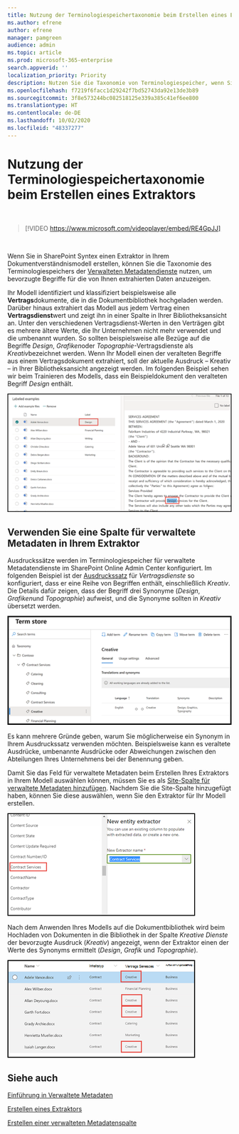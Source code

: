 ```yaml
---
title: Nutzung der Terminologiespeichertaxonomie beim Erstellen eines Extraktors
ms.author: efrene
author: efrene
manager: pamgreen
audience: admin
ms.topic: article
ms.prod: microsoft-365-enterprise
search.appverid: ''
localization_priority: Priority
description: Nutzen Sie die Taxonomie von Terminologiespeicher, wenn Sie einen Extraktor in Ihrem Dokumentverständnismodell in Microsoft SharePoint Syntex erstellen.
ms.openlocfilehash: f7219f6facc1d29242f7bd52743da92e13de3b89
ms.sourcegitcommit: 3f8e573244bc082518125e339a385c41ef6ee800
ms.translationtype: HT
ms.contentlocale: de-DE
ms.lasthandoff: 10/02/2020
ms.locfileid: "48337277"
---
```

# <a name="leverage-term-store-taxonomy-when-creating-an-extractor"></a>Nutzung der Terminologiespeichertaxonomie beim Erstellen eines Extraktors

</br>

> [!VIDEO https://www.microsoft.com/videoplayer/embed/RE4GpJJ]  

</br>


Wenn Sie in SharePoint Syntex einen Extraktor in Ihrem Dokumentverständnismodell erstellen, können Sie die Taxonomie des Terminologiespeichers der [Verwalteten Metadatendienste](https://docs.microsoft.com/sharepoint/managed-metadata#terms) nutzen, um bevorzugte Begriffe für die von Ihnen extrahierten Daten anzuzeigen.  

Ihr Modell identifiziert und klassifiziert beispielsweise alle **Vertrags**dokumente, die in die Dokumentbibliothek hochgeladen werden.  Darüber hinaus extrahiert das Modell aus jedem Vertrag einen **Vertragsdienst**wert und zeigt ihn in einer Spalte in Ihrer Bibliotheksansicht an. Unter den verschiedenen Vertragsdienst-Werten in den Verträgen gibt es mehrere ältere Werte, die Ihr Unternehmen nicht mehr verwendet und die umbenannt wurden. So sollten beispielsweise alle Bezüge auf die Begriffe *Design*, *Grafiken*oder *Topographie*-Vertragsdienste als *Kreativ*bezeichnet werden. Wenn Ihr Modell einen der veralteten Begriffe aus einem Vertragsdokument extrahiert, soll der aktuelle Ausdruck – Kreativ – in Ihrer Bibliotheksansicht angezeigt werden. Im folgenden Beispiel sehen wir beim Trainieren des Modells, dass ein Beispieldokument den veralteten Begriff *Design* enthält.

   ![Terminologiespeicher](../media/content-understanding/design.png)</br>


## <a name="use-a-managed-metadata-column-in-your-extractor"></a>Verwenden Sie eine Spalte für verwaltete Metadaten in Ihrem Extraktor

Ausdruckssätze werden im Terminologiespeicher für verwaltete Metadatendienste im SharePoint Online Admin Center konfiguriert. Im folgenden Beispiel ist der [Ausdruckssatz](https://docs.microsoft.com/sharepoint/managed-metadata#term-set) für *Vertragsdienste* so konfiguriert, dass er eine Reihe von Begriffen enthält, einschließlich *Kreativ*.  Die Details dafür zeigen, dass der Begriff drei Synonyme (*Design*, *Grafiken*und *Topographie*) aufweist, und die Synonyme sollten in *Kreativ* übersetzt werden. 

   ![Ausdruckssatz](../media/content-understanding/term-store.png)</br>

Es kann mehrere Gründe geben, warum Sie möglicherweise ein Synonym in Ihrem Ausdruckssatz verwenden möchten. Beispielsweise kann es veraltete Ausdrücke, umbenannte Ausdrücke oder Abweichungen zwischen den Abteilungen Ihres Unternehmens bei der Benennung geben.

Damit Sie das Feld für verwaltete Metadaten beim Erstellen Ihres Extraktors in Ihrem Modell auswählen können, müssen Sie es als [Site-Spalte für verwaltete Metadaten hinzufügen](https://support.microsoft.com/office/8fad9e35-a618-4400-b3c7-46f02785d27f). Nachdem Sie die Site-Spalte hinzugefügt haben, können Sie diese auswählen, wenn Sie den Extraktor für Ihr Modell erstellen.

   ![Vertragsservice](../media/content-understanding/contract-services.png)</br>


Nach dem Anwenden Ihres Modells auf die Dokumentbibliothek wird beim Hochladen von Dokumenten in die Bibliothek in der Spalte *Kreative Dienste* der bevorzugte Ausdruck (*Kreativ*) angezeigt, wenn der Extraktor einen der Werte des Synonyms ermittelt (*Design*, *Grafik* und *Topographie*).

   ![Vertragsdienstspalte](../media/content-understanding/creative.png)</br>


## <a name="see-also"></a>Siehe auch
[Einführung in Verwaltete Metadaten](https://docs.microsoft.com/sharepoint/managed-metadata#terms)

[Erstellen eines Extraktors](create-an-extractor.md)

[Erstellen einer verwalteten Metadatenspalte](https://support.microsoft.com/office/create-a-managed-metadata-column-8fad9e35-a618-4400-b3c7-46f02785d27f?redirectSourcePath=%252farticle%252fc2a06717-8105-4aea-890d-3082853ab7b7&ui=en-US&rs=en-US&ad=US)





